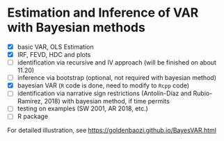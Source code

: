 # Estimation and Inference of VAR with Bayesian methods

- [x] basic VAR, OLS Estimation
- [x] IRF, FEVD, HDC and plots
- [ ] identification via recursive and IV approach (will be finished on about 11.20)
- [ ] inference via bootstrap (optional, not required with bayesian method)
- [x] bayesian VAR (`R` code is done, need to modify to `Rcpp` code)
- [ ] identification via narrative sign restrictions (Antolín-Díaz and Rubio-Ramírez, 2018) with bayesian method, if time permits
- [ ] testing on examples (SW 2001, AR 2018, etc.)
- [ ] R package

For detailed illustration, see https://goldenbaozi.github.io/BayesVAR.html